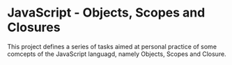# JavaScript - Objects, Scopes and Closures

This project defines a series of tasks aimed at
personal practice of some comcepts of the JavaScript
languagd, namely Objects, Scopes and Closure.  
